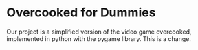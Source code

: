 # Overcooked for Dummies
Our project is a simplified version of the video game overcooked, implemented in python with the pygame library.
This is a change.